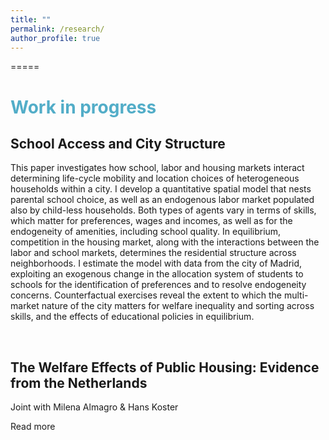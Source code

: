 ```yaml
---
title: ""
permalink: /research/
author_profile: true
---
```

=====

# <span style="color:#52adc8"> Work in progress </span>

## School Access and City Structure
This paper investigates how school, labor and housing markets interact determining life-cycle mobility and location choices of heterogeneous households within a city. I develop a quantitative spatial model that nests parental school choice, as well as an endogenous labor market populated also by child-less households. Both types of agents vary in terms of skills, which matter for preferences, wages and incomes, as well as for the endogeneity of amenities, including school quality. In equilibrium, competition in the housing market, along with the interactions between the labor and school markets, determines the residential structure across neighborhoods. I estimate the model with data from the city of Madrid, exploiting an exogenous change in the allocation system of students to schools for the identification of preferences and to resolve endogeneity concerns. Counterfactual exercises reveal the extent to which the multi-market nature of the city matters for welfare inequality and sorting across skills, and the effects of educational policies in equilibrium.
</details>
<br>

## The Welfare Effects of Public Housing: Evidence from the Netherlands
Joint with Milena Almagro & Hans Koster
<summary>Read more</summary>
</details>
<br>
